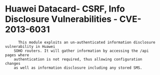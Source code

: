Huawei Datacard- CSRF, Info Disclosure Vulnerabilities - CVE-2013-6031
===========================

          This module exploits an un-authenticated information disclosure vulnerability in Huawei
		SOHO routers. It will gather information by accessing the /api pages where 
		authentication is not required, thus allowing configuration changes 
		as well as information disclosure including any stored SMS.

